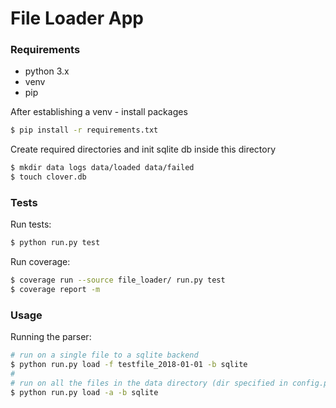 # File Loader App

### Requirements
* python 3.x
* venv
* pip

After establishing a venv - install packages
```bash
$ pip install -r requirements.txt
```

Create required directories and init sqlite db inside this directory
```bash
$ mkdir data logs data/loaded data/failed
$ touch clover.db
```


### Tests
Run tests:
```bash
$ python run.py test
```

Run coverage:
```bash
$ coverage run --source file_loader/ run.py test
$ coverage report -m
```


### Usage 

Running the parser:
```bash
# run on a single file to a sqlite backend
$ python run.py load -f testfile_2018-01-01 -b sqlite
#
# run on all the files in the data directory (dir specified in config.py)
$ python run.py load -a -b sqlite
```

